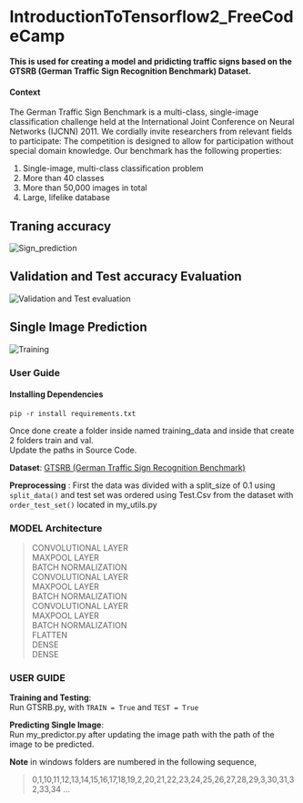 # IntroductionToTensorflow2_FreeCodeCamp

__This is used for creating a model and pridicting traffic signs based on the GTSRB (German Traffic Sign Recognition Benchmark) Dataset.__   


#### Context
The German Traffic Sign Benchmark is a multi-class, single-image classification challenge held at the International Joint Conference on Neural Networks (IJCNN) 2011. We cordially invite researchers from relevant fields to participate: The competition is designed to allow for participation without special domain knowledge. Our benchmark has the following properties:  

1. Single-image, multi-class classification problem
2. More than 40 classes
3. More than 50,000 images in total
4. Large, lifelike database
 
 
 ## Traning accuracy
![Sign_prediction](https://user-images.githubusercontent.com/69571769/193198324-38a5ed3b-4aa5-477b-b1c2-855e06c3f9c2.jpeg)
 
 ## Validation and Test accuracy Evaluation  
![Validation and Test evaluation](https://user-images.githubusercontent.com/69571769/193198314-16bd8836-bf02-480e-b5f8-87a0d2e99eac.jpeg)

## Single Image Prediction
![Training](https://user-images.githubusercontent.com/69571769/193198328-53894669-94e9-43f6-ba2f-f81a1e008fec.jpeg)


### User Guide

#### Installing Dependencies
```
pip -r install requirements.txt
```  
Once done create a folder inside named training_data and inside that create 2 folders train and val.  
Update the paths in Source Code.    

__Dataset__: [GTSRB (German Traffic Sign Recognition Benchmark)](https://www.kaggle.com/datasets/meowmeowmeowmeowmeow/gtsrb-german-traffic-sign)  

__Preprocessing__ : First the data was divided with a split_size of 0.1 using ```split_data()``` and test set was ordered using Test.Csv from the dataset with ```order_test_set()```  located in my_utils.py    

### MODEL Architecture 
>CONVOLUTIONAL LAYER  
>MAXPOOL LAYER   
>BATCH NORMALIZATION  
>CONVOLUTIONAL LAYER   
>MAXPOOL LAYER   
>BATCH NORMALIZATION   
>CONVOLUTIONAL LAYER   
>MAXPOOL LAYER   
>BATCH NORMALIZATION      
>FLATTEN  
>DENSE  
>DENSE  

### USER GUIDE
__Training and Testing__:  
Run GTSRB.py, with ```TRAIN = True``` and ```TEST = True```

__Predicting Single Image__:  
Run my_predictor.py after updating the image path with the path of the image to be predicted.  

__Note__ in windows folders are numbered in the following sequence,
> 0,1,10,11,12,13,14,15,16,17,18,19,2,20,21,22,23,24,25,26,27,28,29,3,30,31,32,33,34 ...  




